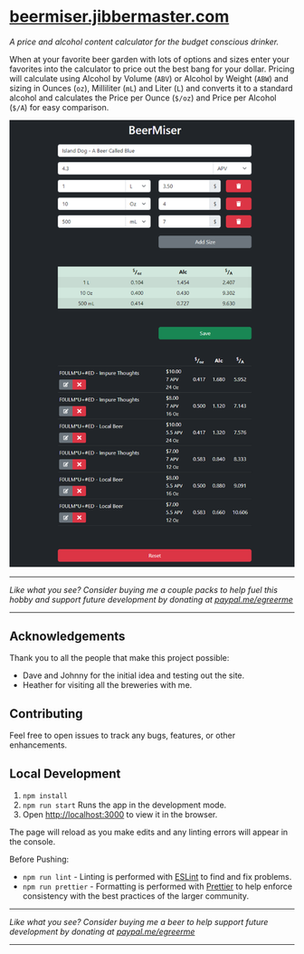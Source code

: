 # [beermiser.jibbermaster.com](https://beermiser.jibbermaster.com)

*A price and alcohol content calculator for the budget conscious drinker.*

When at your favorite beer garden with lots of options and sizes enter your favorites into the calculator to price out the best bang for your dollar. Pricing will calculate using Alcohol by Volume (`ABV`) or Alcohol by Weight (`ABW`) and sizing in Ounces (`oz`), Milliliter (`mL`) and Liter (`L`) and converts it to a standard alcohol and calculates the Price per Ounce (`$/oz`) and Price per Alcohol (`$/A`) for easy comparison.

![screenshot of the beer pricing and alcohol calculator](/docs/images/beer_calculator.png)

---

_Like what you see? Consider buying me a couple packs to help fuel this hobby and support future development by donating at [paypal.me/egreerme](https://www.paypal.me/egreerme)_

---

## Acknowledgements

Thank you to all the people that make this project possible:

- Dave and Johnny for the initial idea and testing out the site.
- Heather for visiting all the breweries with me.

## Contributing

Feel free to open issues to track any bugs, features, or other enhancements.

## Local Development

1. `npm install`
2. `npm run start` Runs the app in the development mode.
3. Open [http://localhost:3000](http://localhost:3000) to view it in the browser.

The page will reload as you make edits and any linting errors will appear in the console.

Before Pushing:

- `npm run lint` - Linting is performed with [ESLint](https://eslint.org/) to find and fix problems.
- `npm run prettier` - Formatting is performed with [Prettier](https://prettier.io/docs/en/index.html) to help enforce consistency with the best practices of the larger community.


---

_Like what you see? Consider buying me a beer to help support future development by donating at [paypal.me/egreerme](https://www.paypal.me/egreerme)_

---
